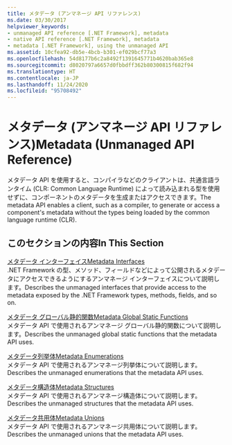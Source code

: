 ```yaml
---
title: メタデータ (アンマネージ API リファレンス)
ms.date: 03/30/2017
helpviewer_keywords:
- unmanaged API reference [.NET Framework], metadata
- native API reference [.NET Framework], metadata
- metadata [.NET Framework], using the unmanaged API
ms.assetid: 10cfea92-db5e-4bcb-b301-ef029bcf77a3
ms.openlocfilehash: 54d8177b6c2a8492f1391645771b4620bab365e8
ms.sourcegitcommit: d8020797a6657d0fbbdff362b80300815f682f94
ms.translationtype: HT
ms.contentlocale: ja-JP
ms.lasthandoff: 11/24/2020
ms.locfileid: "95708492"
---
```

# <a name="metadata-unmanaged-api-reference"></a><span data-ttu-id="45690-102">メタデータ (アンマネージ API リファレンス)</span><span class="sxs-lookup"><span data-stu-id="45690-102">Metadata (Unmanaged API Reference)</span></span>

<span data-ttu-id="45690-103">メタデータ API を使用すると、コンパイラなどのクライアントは、共通言語ランタイム (CLR: Common Language Runtime) によって読み込まれる型を使用せずに、コンポーネントのメタデータを生成またはアクセスできます。</span><span class="sxs-lookup"><span data-stu-id="45690-103">The metadata API enables a client, such as a compiler, to generate or access a component's metadata without the types being loaded by the common language runtime (CLR).</span></span>  
  
## <a name="in-this-section"></a><span data-ttu-id="45690-104">このセクションの内容</span><span class="sxs-lookup"><span data-stu-id="45690-104">In This Section</span></span>  

 [<span data-ttu-id="45690-105">メタデータ インターフェイス</span><span class="sxs-lookup"><span data-stu-id="45690-105">Metadata Interfaces</span></span>](metadata-interfaces.md)  
 <span data-ttu-id="45690-106">.NET Framework の型、メソッド、フィールドなどによって公開されるメタデータにアクセスできるようにするアンマネージ インターフェイスについて説明します。</span><span class="sxs-lookup"><span data-stu-id="45690-106">Describes the unmanaged interfaces that provide access to the metadata exposed by the .NET Framework types, methods, fields, and so on.</span></span>  
  
 [<span data-ttu-id="45690-107">メタデータ グローバル静的関数</span><span class="sxs-lookup"><span data-stu-id="45690-107">Metadata Global Static Functions</span></span>](metadata-global-static-functions.md)  
 <span data-ttu-id="45690-108">メタデータ API で使用されるアンマネージ グローバル静的関数について説明します。</span><span class="sxs-lookup"><span data-stu-id="45690-108">Describes the unmanaged global static functions that the metadata API uses.</span></span>  
  
 [<span data-ttu-id="45690-109">メタデータ列挙体</span><span class="sxs-lookup"><span data-stu-id="45690-109">Metadata Enumerations</span></span>](metadata-enumerations.md)  
 <span data-ttu-id="45690-110">メタデータ API で使用されるアンマネージ列挙体について説明します。</span><span class="sxs-lookup"><span data-stu-id="45690-110">Describes the unmanaged enumerations that the metadata API uses.</span></span>  
  
 [<span data-ttu-id="45690-111">メタデータ構造体</span><span class="sxs-lookup"><span data-stu-id="45690-111">Metadata Structures</span></span>](metadata-structures.md)  
 <span data-ttu-id="45690-112">メタデータ API で使用されるアンマネージ構造体について説明します。</span><span class="sxs-lookup"><span data-stu-id="45690-112">Describes the unmanaged structures that the metadata API uses.</span></span>  
  
 [<span data-ttu-id="45690-113">メタデータ共用体</span><span class="sxs-lookup"><span data-stu-id="45690-113">Metadata Unions</span></span>](metadata-unions.md)  
 <span data-ttu-id="45690-114">メタデータ API で使用されるアンマネージ共用体について説明します。</span><span class="sxs-lookup"><span data-stu-id="45690-114">Describes the unmanaged unions that the metadata API uses.</span></span>
